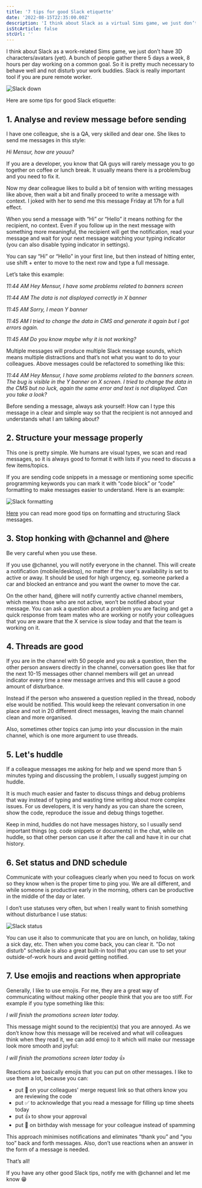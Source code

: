 ```yaml
---
title: '7 tips for good Slack etiquette'
date: '2022-08-15T22:35:00.00Z'
description: 'I think about Slack as a virtual Sims game, we just don’t have 3D characters/avatars (yet). A bunch of ...'
isStcArticle: false
stcUrl: ''
---
```


I think about Slack as a work-related Sims game, we just don’t have 3D characters/avatars (yet). A bunch of people gather there 5 days a week, 8 hours per day working on a common goal. So it is pretty much necessary to behave well and not disturb your work buddies. Slack is really important tool if you are pure remote worker.

![Slack down](./slack-down.jpg)

Here are some tips for good Slack etiquette:
## 1. Analyse and review message before sending

I have one colleague, she is a QA, very skilled and dear one. She likes to send me messages in this style:

*Hi Mensur, how are youuu?*

If you are a developer, you know that QA guys will rarely message you to go together on coffee or lunch break. It usually means there is a problem/bug and you need to fix it. 

Now my dear colleague likes to build a bit of tension with writing messages like above, then wait a bit and finally proceed to write a message with context. I joked with her to send me this message Friday at 17h for a full effect. 

When you send a message with “Hi” or “Hello” it means nothing for the recipient, no context. Even if you follow up in the next message with something more meaningful, the recipient will get the notification, read your message and wait for your next message watching your typing indicator (you can also disable typing indicator in settings). 

You can say “Hi” or “Hello” in your first line, but then instead of hitting enter, use shift + enter to move to the next row and type a full message.

Let’s take this example:

*11:44 AM Hey Mensur, I have some problems related to banners screen*

*11:44 AM The data is not displayed correctly in X banner*

*11:45 AM Sorry, I mean Y banner*

*11:45 AM I tried to change the data in CMS and generate it again but I got errors again.*

*11:45 AM Do you know maybe why it is not working?*

Multiple messages will produce multiple Slack message sounds, which means multiple distractions and that’s not what you want to do to your colleagues. Above messages could be refactored to something like this:

*11:44 AM Hey Mensur, I have some problems related to the banners screen. The bug is visible in the Y banner on X screen. I tried to change the data in the CMS but no luck, again the same error and text is not displayed. Can you take a look?*

Before sending a message, always ask yourself: How can I type this message in a clear and simple way so that the recipient is not annoyed and understands what I am talking about?


## 2. Structure your message properly

This one is pretty simple. We humans are visual types, we scan and read messages, so it is always good to format it with lists if you need to discuss a few items/topics. 

If you are sending code snippets in a message or mentioning some specific programming keywords you can mark it with “code block” or “code” formatting to make messages easier to understand. Here is an example:

![Slack formatting](./slack-formatting.jpg)

[Here](https://slack.com/blog/collaboration/designing-and-formatting-messages-in-slack) you can read more good tips on formatting and structuring Slack messages.

## 3. Stop honking with @channel and @here

Be very careful when you use these. 

If you use @channel, you will notify everyone in the channel. This will create a notification (mobile/desktop), no matter if the user's availability is set to active or away. It should be used for high urgency, eg. someone parked a car and blocked an entrance and you want the owner to move the car.

On the other hand, @here will notify currently active channel members, which means those who are not active, won’t be notified about your message. You can ask a question about a problem you are facing and get a quick response from team mates who are working or notify your colleagues that you are aware that the X service is slow today and that the team is working on it.

## 4. Threads are good

If you are in the channel with 50 people and you ask a question, then the other person answers directly in the channel, conversation goes like that for the next 10-15 messages other channel members will get an unread indicator every time a new message arrives and this will cause a good amount of disturbance. 

Instead if the person who answered a question replied in the thread, nobody else would be notified. This would keep the relevant conversation in one place and not in 20 different direct messages, leaving the main channel clean and more organised. 

Also, sometimes other topics can jump into your discussion in the main channel, which is one more argument to use threads. 

## 5. Let's huddle

If a colleague messages me asking for help and we spend more than 5 minutes typing and discussing the problem, I usually suggest jumping on huddle. 

It is much much easier and faster to discuss things and debug problems that way instead of typing and wasting time writing about more complex issues.
For us developers, it is very handy as you can share the screen, show the code, reproduce the issue and debug things together.

Keep in mind, huddles do not have messages history, so I usually send important things (eg. code snippets or documents) in the chat, while on huddle, so that other person can use it after the call and have it in our chat history.

## 6. Set status and DND schedule

Communicate with your colleagues clearly when you need to focus on work so they know when is the proper time to ping you. We are all different, and while someone is productive early in the morning, others can be productive in the middle of the day or later.

I don’t use statuses very often, but when I really want to finish something without disturbance I use status:

![Slack status](./slack-status.jpg)

You can use it also to communicate that you are on lunch, on holiday, taking a sick day, etc. Then when you come back, you can clear it.
"Do not disturb" schedule is also a great built-in tool that you can use to set your outside-of-work hours and avoid getting notified.

## 7. Use emojis and reactions when appropriate

Generally, I like to use emojis. For me, they are a great way of communicating without making other people think that you are too stiff. For example if you type something like this:

*I will finish the promotions screen later today.*

This message might sound to the recipient(s) that you are annoyed. As we don’t know how this message will be received and what will colleagues think when they read it, we can add emoji to it which will make our message look more smooth and joyful:

*I will finish the promotions screen later today* 👍

Reactions are basically emojis that you can put on other messages. I like to use them a lot, because you can: 
- put 👀 on your colleagues' merge request link so that others know you are reviewing the code
- put ✅ to acknowledge that you read a message for filling up time sheets today
- put 👍 to show your approval
- put 🎉 on birthday wish message for your colleague instead of spamming

This approach minimises notifications and eliminates “thank you” and “you too” back and forth messages. Also, don’t use reactions when an answer in the form of a message is needed.

That’s all! 

If you have any other good Slack tips, notify me with @channel and let me know 😁

